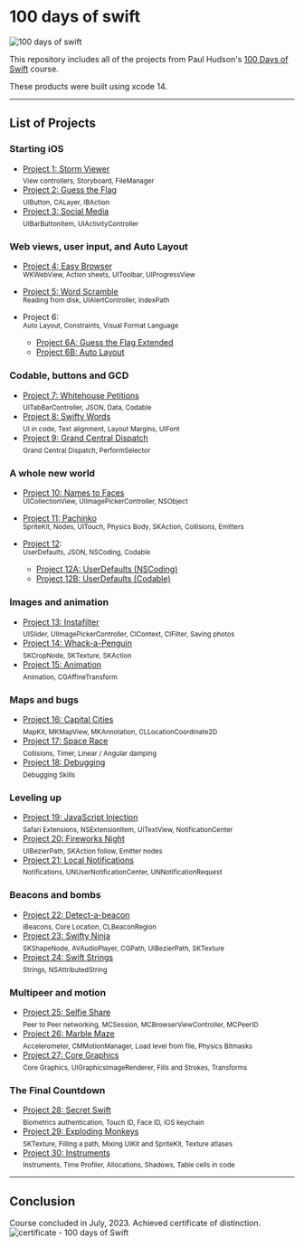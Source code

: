 # 100 days of swift

![100 days of swift](https://github.com/juliobraganca/100-days-of-swift/assets/127988357/1dd9cbdd-70ad-426d-9828-2db751692bdd)

This repository includes all of the projects from Paul Hudson's [100 Days of Swift](https://www.hackingwithswift.com/100) course.

These products were built using xcode 14.
___

## List of Projects
### Starting iOS
- [Project 1: Storm Viewer](https://github.com/juliobraganca/100-days-of-swift/tree/main/Projects/Project%2001)
<br><sub>View controllers, Storyboard, FileManager<sub/>
- [Project 2: Guess the Flag](https://github.com/juliobraganca/100-days-of-swift/tree/main/Projects/Project%2002)
<br><sub>UIButton, CALayer, IBAction<sub/>
- [Project 3: Social Media](https://github.com/juliobraganca/100-days-of-swift/tree/main/Projects/Project%2003)
<br><sub>UIBarButtonItem, UIActivityController<sub/>

### Web views, user input, and Auto Layout
- [Project 4: Easy Browser](https://github.com/juliobraganca/100-days-of-swift/tree/main/Projects/Project%2004)
<br><sub>WKWebView, Action sheets, UIToolbar, UIProgressView<sub/>
- [Project 5: Word Scramble](https://github.com/juliobraganca/100-days-of-swift/tree/main/Projects/Project%2005)
<br><sub>Reading from disk, UIAlertController, IndexPath<sub/>
- Project 6:
<br><sub>Auto Layout, Constraints, Visual Format Language	<sub/>

  - [Project 6A: Guess the Flag Extended](https://github.com/juliobraganca/100-days-of-swift/tree/main/Projects/Project%2006a)
  - [Project 6B: Auto Layout](https://github.com/juliobraganca/100-days-of-swift/tree/main/Projects/Project%2006b)
 
### Codable, buttons and GCD
- [Project 7: Whitehouse Petitions](https://github.com/juliobraganca/100-days-of-swift/tree/main/Projects/Project%2007)
<br><sub>UITabBarController, JSON, Data, Codable<sub/>
- [Project 8: Swifty Words](https://github.com/juliobraganca/100-days-of-swift/tree/main/Projects/Project%2008)
<br><sub>UI in code, Text alignment, Layout Margins, UIFont	<sub/>
- [Project 9: Grand Central Dispatch](https://github.com/juliobraganca/100-days-of-swift/tree/main/Projects/Project%2009)
<br><sub>Grand Central Dispatch, PerformSelector<sub/>

### A whole new world
- [Project 10: Names to Faces](https://github.com/juliobraganca/100-days-of-swift/tree/main/Projects/Project%2010)
<br><sub>UICollectionView, UIImagePickerController, NSObject<sub/>
- [Project 11: Pachinko](https://github.com/juliobraganca/100-days-of-swift/tree/main/Projects/Project%2011)
<br><sub>SpriteKit, Nodes, UITouch, Physics Body, SKAction, Collisions, Emitters<sub/>
- [Project 12](https://github.com/juliobraganca/100-days-of-swift/tree/main/Projects/Project%2012):
<br><sub>UserDefaults, JSON, NSCoding, Codable<sub/>

  - [Project 12A: UserDefaults (NSCoding)](https://github.com/juliobraganca/100-days-of-swift/tree/main/Projects/Project%2012a)
  - [Project 12B: UserDefaults (Codable)](https://github.com/juliobraganca/100-days-of-swift/tree/main/Projects/Project%2012b)

### Images and animation
- [Project 13: Instafilter](https://github.com/juliobraganca/100-days-of-swift/tree/main/Projects/Project%2013)
<br><sub>UISlider, UIImagePickerController, CIContext, CIFilter, Saving photos<sub/>
- [Project 14: Whack-a-Penguin](https://github.com/juliobraganca/100-days-of-swift/tree/main/Projects/Project%2014)
<br><sub>SKCropNode, SKTexture, SKAction<sub/>
- [Project 15: Animation](https://github.com/juliobraganca/100-days-of-swift/tree/main/Projects/Project%2015)
<br><sub>Animation, CGAffineTransform<sub/>

### Maps and bugs
- [Project 16: Capital Cities](https://github.com/juliobraganca/100-days-of-swift/tree/main/Projects/Project%2016)
<br><sub>MapKit, MKMapView, MKAnnotation, CLLocationCoordinate2D<sub/>
- [Project 17: Space Race](https://github.com/juliobraganca/100-days-of-swift/tree/main/Projects/Project%2017)
<br><sub>Collisions, Timer, Linear / Angular damping<sub/>
- [Project 18: Debugging](https://github.com/juliobraganca/100-days-of-swift/tree/main/Projects/Project%2018)
<br><sub>Debugging Skills<sub/>

### Leveling up
- [Project 19: JavaScript Injection](https://github.com/juliobraganca/100-days-of-swift/tree/main/Projects/Project%2019)
<br><sub>Safari Extensions, NSExtensionItem, UITextView, NotificationCenter<sub/>
- [Project 20: Fireworks Night](https://github.com/juliobraganca/100-days-of-swift/tree/main/Projects/Project%2020)
<br><sub>UIBezierPath, SKAction follow, Emitter nodes<sub/>
- [Project 21: Local Notifications](https://github.com/juliobraganca/100-days-of-swift/tree/main/Projects/Project%2021)
<br><sub>Notifications, UNUserNotificationCenter, UNNotificationRequest<sub/>
  
### Beacons and bombs
- [Project 22: Detect-a-beacon](https://github.com/juliobraganca/100-days-of-swift/tree/main/Projects/Project%2022)
<br><sub>iBeacons, Core Location, CLBeaconRegion<sub/>
- [Project 23: Swifty Ninja](https://github.com/juliobraganca/100-days-of-swift/tree/main/Projects/Project%2023)
<br><sub>SKShapeNode, AVAudioPlayer, CGPath, UIBezierPath, SKTexture<sub/>
- [Project 24: Swift Strings](https://github.com/juliobraganca/100-days-of-swift/tree/main/Projects/Project%2024.playground)
<br><sub>Strings, NSAttributedString<sub/>

### Multipeer and motion
- [Project 25: Selfie Share](https://github.com/juliobraganca/100-days-of-swift/tree/main/Projects/Project%2025)
<br><sub>Peer to Peer networking, MCSession, MCBrowserViewController, MCPeerID<sub/>
- [Project 26: Marble Maze](https://github.com/juliobraganca/100-days-of-swift/tree/main/Projects/Project%2026)
<br><sub>Accelerometer, CMMotionManager, Load level from file, Physics Bitmasks<sub/>
- [Project 27: Core Graphics](https://github.com/juliobraganca/100-days-of-swift/tree/main/Projects/Project%2027)
<br><sub>Core Graphics, UIGraphicsImageRenderer, Fills and Strokes, Transforms<sub/>

### The Final Countdown
- [Project 28: Secret Swift](https://github.com/juliobraganca/100-days-of-swift/tree/main/Projects/Project%2028)
<br><sub>Biometrics authentication, Touch ID, Face ID, iOS keychain<sub/>
- [Project 29: Exploding Monkeys](https://github.com/juliobraganca/100-days-of-swift/tree/main/Projects/Project%2029)
<br><sub>SKTexture, Filling a path, Mixing UIKit and SpriteKit, Texture atlases<sub/>
- [Project 30: Instruments](https://github.com/juliobraganca/100-days-of-swift/tree/main/Projects/project%2030)
<br><sub>Instruments, Time Profiler, Allocations, Shadows, Table cells in code<sub/>
___

## Conclusion
Course concluded in July, 2023. Achieved certificate of distinction.
![certificate - 100 days of Swift](https://github.com/juliobraganca/100-days-of-swift/assets/127988357/c995b875-ff11-41e1-a200-f93d88c836bf)
